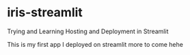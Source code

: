# iris-streamlit
Trying and Learning Hosting and Deployment in Streamlit

This is my first app I deployed on streamlit more to come hehe
